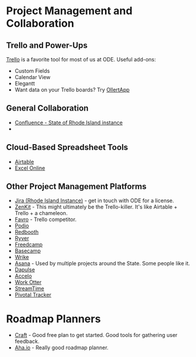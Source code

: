 # Project Management and Collaboration

## Trello and Power-Ups

[Trello](http://www.trello.com) is a favorite tool for most of us at ODE. Useful add-ons:
- Custom Fields
- Calendar View
- Elegantt
- Want data on your Trello boards? Try [OllertApp](https://ollertapp.com/)

## General Collaboration

- [Confluence - State of Rhode Island instance](https://401ode.atlassian.net/wiki/)
- 


## Cloud-Based Spreadsheet Tools
- [Airtable](https://www.airtable.com)
- [Excel Online](https://office.live.com/start/Excel.aspx)


## Other Project Management Platforms
- [Jira (Rhode Island Instance)](https://401ode.atlassian.net/secure/Dashboard.jspa) - get in touch with ODE for a license.
- [ZenKit](https://zenkit.com) - This might ultimately be the Trello-killer. It's like Airtable + Trello + a chameleon. 
- [Favro](http://www.favro.com) - Trello competitor.
- [Podio](http://www.podio.com)
- [Redbooth](https://redbooth.com/)
- [Ryver](https://ryver.com/)
- [Freedcamp](https://freedcamp.com)
- [Basecamp](https://basecamp.com/)
- [Wrike](https://www.wrike.com)
- [Asana](https://asana.com) - Used by multiple projects around the State. Some people like it. 
- [Dapulse](https://dapulse.com)
- [Accelo](https://www.accelo.com)
- [Work Otter](http://www.workotter.com/)
- [StreamTime](https://streamtime.net)
- [Pivotal Tracker](https://www.pivotaltracker.com/)

# Roadmap Planners
- [Craft](https://craft.io/) - Good free plan to get started. Good tools for gathering user feedback. 
- [Aha.io](http://www.aha.io) - Really good roadmap planner.

